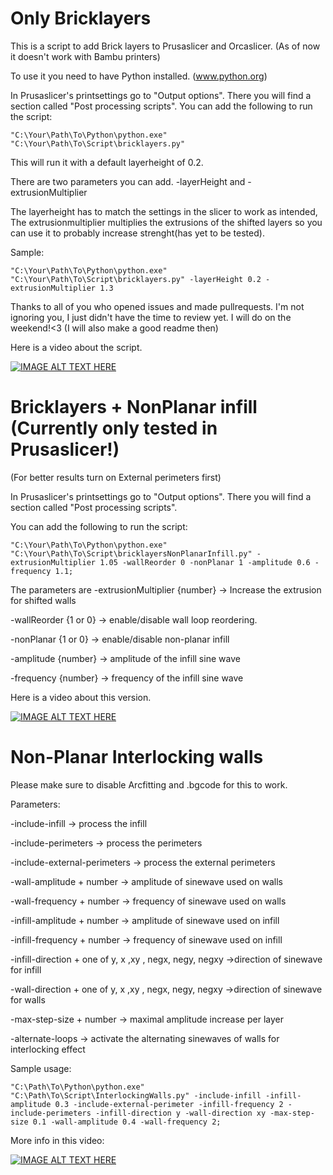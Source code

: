 # Only Bricklayers
This is a script to add Brick layers to Prusaslicer and Orcaslicer.
(As of now it doesn't work with Bambu printers)

To use it you need to have Python installed. (www.python.org) 

In Prusaslicer's printsettings go to "Output options". There you will find a section called "Post processing scripts". 
You can add the following to run the script:

```"C:\Your\Path\To\Python\python.exe" "C:\Your\Path\To\Script\bricklayers.py"```

This will run it with a default layerheight of 0.2.

There are two parameters you can add. -layerHeight and -extrusionMultiplier

The layerheight has to match the settings in the slicer to work as intended,
The extrusionmultiplier multiplies the extrusions of the shifted layers so you can use it to probably increase strenght(has yet to be tested).

Sample: 

```"C:\Your\Path\To\Python\python.exe" "C:\Your\Path\To\Script\bricklayers.py" -layerHeight 0.2 -extrusionMultiplier 1.3```

Thanks to all of you who opened issues and made pullrequests. I'm not ignoring you, I just didn't have the time to review yet. I will do on the weekend!<3
(I will also make a good readme then)

Here is a video about the script.

[![IMAGE ALT TEXT HERE](https://img.youtube.com/vi/EqRdQOoK5hc/0.jpg)](https://www.youtube.com/watch?v=EqRdQOoK5hc)


# Bricklayers + NonPlanar infill (Currently only tested in Prusaslicer!)

(For better results turn on External perimeters first)

In Prusaslicer's printsettings go to "Output options". There you will find a section called "Post processing scripts". 

You can add the following to run the script:

```"C:\Your\Path\To\Python\python.exe" "C:\Your\Path\To\Script\bricklayersNonPlanarInfill.py" -extrusionMultiplier 1.05 -wallReorder 0 -nonPlanar 1 -amplitude 0.6 -frequency 1.1;```

The parameters are
-extrusionMultiplier {number} -> Increase the extrusion for shifted walls

-wallReorder {1 or 0} -> enable/disable wall loop reordering.

-nonPlanar {1 or 0} -> enable/disable non-planar infill

-amplitude {number} -> amplitude of the infill sine wave

-frequency {number} -> frequency of the infill sine wave 

Here is a video about this version.

[![IMAGE ALT TEXT HERE](https://img.youtube.com/vi/DosU-M0g-QU/0.jpg)](https://www.youtube.com/watch?v=DosU-M0g-QU)

# Non-Planar Interlocking walls

Please make sure to disable Arcfitting and .bgcode for this to work. 

Parameters: 

-include-infill   -> process the infill

-include-perimeters -> process the perimeters

-include-external-perimeters -> process the external perimeters

-wall-amplitude + number -> amplitude of sinewave used on walls

-wall-frequency + number -> frequency of sinewave used on walls

-infill-amplitude + number -> amplitude of sinewave used on infill

-infill-frequency + number -> frequency of sinewave used on infill

-infill-direction + one of y, x ,xy , negx, negy, negxy ->direction of sinewave for infill

-wall-direction + one of y, x ,xy , negx, negy, negxy ->direction of sinewave for walls

-max-step-size + number -> maximal amplitude increase per layer

-alternate-loops -> activate the alternating sinewaves of walls for interlocking effect

Sample usage:

```"C:\Path\To\Python\python.exe" "C:\Path\To\Script\InterlockingWalls.py" -include-infill -infill-amplitude 0.3 -include-external-perimeter -infill-frequency 2 -include-perimeters -infill-direction y -wall-direction xy -max-step-size 0.1 -wall-amplitude 0.4 -wall-frequency 2;```

More info in this video:

[![IMAGE ALT TEXT HERE](https://img.youtube.com/vi/r9YdJhN6jWQ/0.jpg)](https://www.youtube.com/watch?v=r9YdJhN6jWQ)

